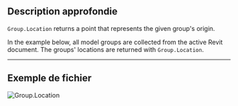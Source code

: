 ## Description approfondie
`Group.Location` returns a point that represents the given group's origin.

In the example below, all model groups are collected from the active Revit document. The groups' locations are returned with `Group.Location`.

___
## Exemple de fichier

![Group.Location](./Revit.Elements.Group.Location_img.jpg)
